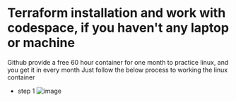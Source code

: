 # Terraform installation and work with codespace, if you haven't any  laptop or machine
Github provide a free 60 hour container for one month to practice linux, and you get it in every month 
Just follow the below process to working the linux container 
- step 1
![image](https://github.com/abhiramdas99/devops-iac-terraform/assets/62290469/54408725-7d3a-47d0-9cd9-8f674866a0a9)


